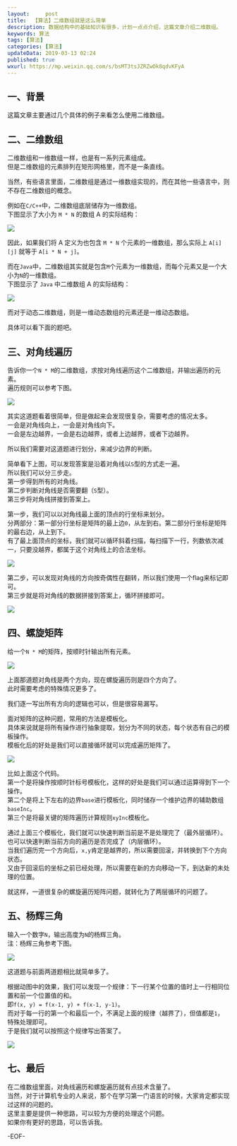 ```yaml
---   
layout:     post  
title:  【算法】二维数组就是这么简单  
description: 数据结构中的基础知识有很多，计划一点点介绍，这篇文章介绍二维数组。  
keywords: 算法  
tags: [算法]    
categories: [算法]  
updateData: 2019-03-13 02:24   
published: true 
wxurl: https://mp.weixin.qq.com/s/bsMT3tsJZRZwOk8qdvKFyA  
---  
```



## 一、背景


这篇文章主要通过几个具体的例子来看怎么使用二维数组。  


## 二、二维数组  


二维数组和一维数组一样，也是有一系列元素组成。  
但是二维数组的元素排列在矩形网格里，而不是一条直线。  


当然，有些语言里面，二维数组是通过一维数组实现的，而在其他一些语言中，则不存在二维数组的概念。  


例如在`C/C++`中，二维数组底层储存为一维数组。  
下图显示了大小为 `M * N` 的数组 A 的实际结构：  


![](//res2019.tiankonguse.com/images/2019/03/2d-array-so-simple-001.png)  


因此，如果我们将 A 定义为也包含 `M * N` 个元素的一维数组，那么实际上 `A[i][j]` 就等于 `A[i * N + j]`。  


而在`Java`中，二维数组其实就是包含`M`个元素为一维数组，而每个元素又是一个大小为`N`的一维数组。  
下图显示了 `Java` 中二维数组 A 的实际结构：  


![](//res2019.tiankonguse.com/images/2019/03/2d-array-so-simple-002.png)  


而对于动态二维数组，则是一维动态数组的元素还是一维动态数组。  


具体可以看下面的题吧。  


## 三、对角线遍历  


告诉你一个`N * M`的二维数组，求按对角线遍历这个二维数组，并输出遍历的元素。  
遍历规则可以参考下图。  


![](//res2019.tiankonguse.com/images/2019/03/2d-array-so-simple-003.jpg)  


其实这道题看着很简单，但是做起来会发现很复杂，需要考虑的情况太多。  
一会是对角线向上，一会是对角线向下。  
一会是左边越界，一会是右边越界，或者上边越界，或者下边越界。  


所以我们需要对这道题进行划分，来减少边界的判断。  


简单看下上图，可以发现答案是沿着对角线以`S`型的方式走一遍。  
所以我们可以分三步走。  
第一步得到所有的对角线。  
第二步判断对角线是否需要翻（`S`型）。  
第三步将对角线拼接到答案上。  




第一步，我们可以以对角线最上面的顶点的行坐标来划分。  
分两部分：第一部分行坐标是矩阵的最上边`0`，从左到右。第二部分行坐标是矩阵的最右边，从上到下。  
有了最上面顶点的坐标，我们就可以循环斜着扫描，每扫描下一行，列数依次减一，只要没越界，都属于这个对角线上的合法坐标。  


![](//res2019.tiankonguse.com/images/2019/03/2d-array-so-simple-009.jpg)  



第二步，可以发现对角线的方向按奇偶性在翻转，所以我们使用一个flag来标记即可。  
第三步就是将对角线的数据拼接到答案上，循环拼接即可。  


![](//res2019.tiankonguse.com/images/2019/03/2d-array-so-simple-004.png)  


## 四、螺旋矩阵  


给一个`N * M`的矩阵，按顺时针输出所有元素。  


![](//res2019.tiankonguse.com/images/2019/03/2d-array-so-simple-008.jpg)  


上面那道题对角线是两个方向，现在螺旋遍历则是四个方向了。  
此时需要考虑的特殊情况更多了。  


我们逐一写出所有方向的逻辑也可以，但是很容易漏写。  


面对矩阵的这种问题，常用的方法是模板化。  
具体来说就是将所有操作进行抽象提取，划分为不同的状态，每个状态有自己的模板操作。  
模板化后的好处是我们可以直接循环就可以完成遍历矩阵了。  


![](//res2019.tiankonguse.com/images/2019/03/2d-array-so-simple-005.png)  


比如上面这个代码。  
第一个是将操作按顺时针标号模板化，这样的好处是我们可以通过运算得到下一个操作。  
第二个是将上下左右的边界`base`进行模板化，同时储存一个维护边界的辅助数组`baseInc`。  
第三个是将最关键的矩阵遍历计算规则`xyInc`模板化。  


通过上面三个模板化，我们就可以快速判断当前是不是处理完了（最外层循环）。  
也可以快速判断当前方向的遍历是否完成了（内层循环）。  
当我们遍历完一个方向后，`x,y`肯定是越界的，所以需要回滚，并转换到下个方向状态。  
又由于回滚后的坐标之前已经处理，所以需要在新的方向移动一下，到达新的未处理的位置。  


就这样，一道很复杂的螺旋遍历矩阵问题，就转化为了两层循环的问题了。  


## 五、杨辉三角  


输入一个数字`N`，输出高度为`N`的杨辉三角。  
注：杨辉三角参考下图。  


![](//res2019.tiankonguse.com/images/2019/03/2d-array-so-simple-006.gif)  


这道题与前面两道题相比就简单多了。  


根据动图中的效果，我们可以发现一个规律：下一行某个位置的值时上一行相同位置和前一个位置值的和。  
即`f(x, y) = f(x-1, y) + f(x-1, y-1)`。  
而对于每一行的第一个和最后一个，不满足上面的规律（越界了），但值都是`1`，特殊处理即可。  
于是我们就可以按照这个规律写出答案了。  


![](//res2019.tiankonguse.com/images/2019/03/2d-array-so-simple-007.png)  


## 七、最后  


在二维数组里面，对角线遍历和螺旋遍历就有点技术含量了。  
当然，对于计算机专业的人来说，那个在学习第一门语言的时候，大家肯定都实现过这样的问题的。  
这里主要是提供一种思路，可以较为方便的处理这个问题。  
如果你有更好的思路，可以告诉我。  


-EOF-  


